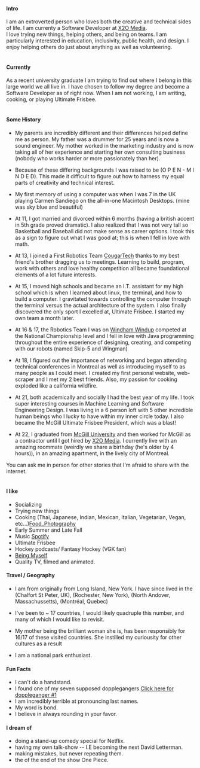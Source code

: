 
#### Intro
I am an extroverted person who loves both the creative and technical sides of life. I am currenty a Software Developer at [X2O Media](https://www.x2omedia.com/).
<br>
I love trying new things, helping others, and being on teams. I am particularly interested in education, inclusivity, public health, and design. I enjoy helping others do just about anything as well as volunteering.
<br><br>
#### Currently
As a recent university graduate I am trying to find out where I belong in this large world we all live in. I have chosen to follow my degree and become a Software Developer as of right now. When I am not working, I am writing, cooking, or playing Ultimate Frisbee. 
<br><br>
#### Some History

- My parents are incredibly different and their differences helped define me as person. My father was a drummer for 25 years and is now a sound engineer. My mother worked in the marketing industry and is now taking all of her experience and starting her own consulting business (nobody who works harder or more passionately than her). 

- Because of these differing backgrounds I was raised to be (O P E N - M I N D E D). This made it difficult to figure out how to harness my equal parts of creativity and technical interest.

- My first memory of using a computer was when I was 7 in the UK playing Carmen Sandiego on the all-in-one Macintosh Desktops. (mine was sky blue and beautiful)

- At 11, I got married and divorced within 6 months (having a british accent in 5th grade proved dramatic). I also realized that I was not very tall so Basketball and Baseball did not make sense as career options. I took this as a sign to figure out what I was good at; this is when I fell in love with math.

- At 13, I joined a First Robotics Team [CougarTech](http://www.hflrobotics.com/) thanks to my best friend's brother dragging us to meetings. Learning to build, program, work with others and love healthy competition all became foundational elements of a lot future interests.

- At 15, I moved high schools and became an I.T. assistant for my high school which is when I learned about linux, the terminal, and how to build a computer. I gravitated towards controlling the computer through the terminal versus the actual architecture of the system. I also finally discovered the only sport I excelled at, Ultimate Frisbee. I started my own team a month later.

- At 16 & 17, the Robotics Team I was on [Windham Windup](http://www.team3467.org/) competed at the National Championship level and I fell in love with Java programming throughout the entire experience of designing, creating, and competing with our robots (named Skip-5 and Wingman)

- At 18, I figured out the importance of networking and began attending technical conferences in Montreal as well as introducing myself to as many people as I could meet. I created my first personal website, web-scraper and I met my 2 best friends. Also, my passion for cooking exploded like a california wildfire.

- At 21, both academically and socially I had the best year of my life. I took super interesting courses in Machine Learning and Software Engineering Design. I was living in a 6 person loft with 5 other incredible human beings who I lucky to have within my inner circle today. I also became the McGill Ultimate Frisbee President, which was a blast!

- At 22, I graduated from [McGill University](https://www.mcgill.ca) and then worked for McGill as a contractor until I got hired by [X2O Media](https://www.x2omedia.com/). I currently live with an amazing roommate (weirdly we share a birthday (he's older by 4 hours)), in an amazing apartment, in the lively city of Montreal.

You can ask me in person for other stories that I'm afraid to share with the internet.
<br><br>
#### I like
- Socializing
- Trying new things
- Cooking (Thai, Japanese, Indian, Mexican, Italian, Vegetarian, Vegan, etc...)[Food_Photography](https://instagram.com/cookingwithryanb)
- Early Summer and Late Fall
- Music [Spotify](https://open.spotify.com/user/huckmasterfinn?si=x9Zy4vHWRhyij-68d0ylbQ)
- Ultimate Frisbee
- Hockey podcasts/ Fantasy Hockey (VGK fan)
- [Being Myself](https://instagram.com/ambroseryanb)
- Quality TV, filmed and animated.

#### Travel / Geography

- I am from originally from Long Island, New York. I have since lived in the (Chalfort St Peter, UK), (Rochester, New York), (North Andover, Massachussetts), (Montréal, Quebec)

- I've been to ~ 17 countries, I would likely quadruple this number, and many of which I would like to revisit.

- My mother being the brilliant woman she is, has been responsibly for 16/17 of these visited countries. She instilled my curiousity for other cultures as a result

- I am a national park enthusiast.

#### Fun Facts

- I can't do a handstand.
- I found one of my seven supposed dopplegangers [Click here for doppleganger #1](https://www.google.com/search?q=Nile+Wilson&client=firefox-b-d&source=lnms&tbm=isch&sa=X&ved=0ahUKEwjuive2jY_jAhWyg-AKHWIgDl8Q_AUIESgC&biw=1440&bih=826&dpr=2)
- I am incredibly terrible at pronouncing last names.
- My word is bond.
- I believe in always rounding in your favor.

#### I dream of
- doing a stand-up comedy special for Netflix.
- having my own talk-show -- I.E becoming the next David Letterman.
- making mistakes, but never repeating them.
- the of the end of the show One Piece.
